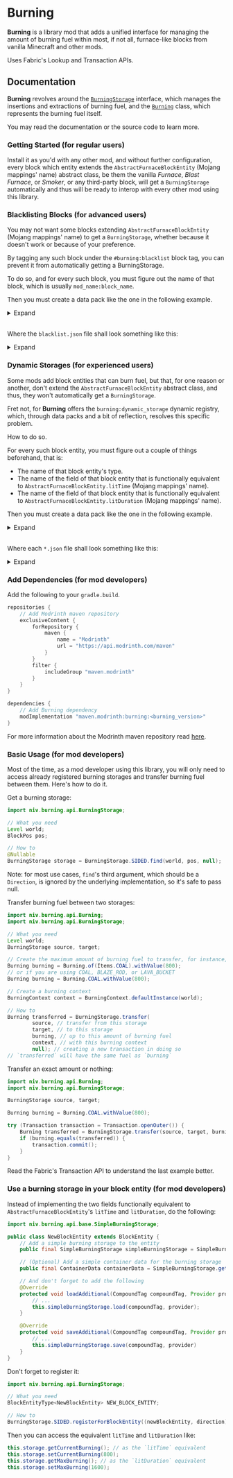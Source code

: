 # Burning

**Burning** is a library mod that adds a unified interface for managing the amount of burning fuel within most, if not all, furnace-like blocks from vanilla Minecraft and other mods.

Uses Fabric's Lookup and Transaction APIs.

## Documentation

**Burning** revolves around the [`BurningStorage`](src/main/java/niv/burning/api/BurningStorage.java) interface, which manages the insertions and extractions of burning fuel, and the [`Burning`](src/main/java/niv/burning/api/Burning.java) class, which represents the burning fuel itself.

You may read the documentation or the source code to learn more.

### Getting Started (for regular users)

Install it as you'd with any other mod, and without further configuration, every block which entity extends the `AbstractFurnaceBlockEntity` (Mojang mappings' name) abstract class, be them the vanilla _Furnace_, _Blast Furnace_, or _Smoker_, or any third-party block, will get a `BurningStorage` automatically and thus will be ready to interop with every other mod using this library.

### Blacklisting Blocks (for advanced users)

You may not want some blocks extending `AbstractFurnaceBlockEntity` (Mojang mappings' name) to get a `BurningStorage`, whether because it doesn't work or because of your preference.

By tagging any such block under the `#burning:blacklist` block tag, you can prevent it from automatically getting a BurningStorage.

To do so, and for every such block, you must figure out the name of that block, which is usually `mod_name:block_name`.

Then you must create a data pack like the one in the following example.

<details>
<summary>Expand</summary>

```tree
<datapack_name>.zip
├── data
│   └── <datapack_name>
│       └── burning
│           └── tags
│               └── blocks (before 1.21) or block (after 1.21)
│                   └── blacklist.json
├── pack.mcmeta
└── pack.png (optional)
```

</details>

</br>

Where the `blacklist.json` file shall look something like this:

<details>
<summary>Expand</summary>

```json
{
    "replace": false,
    "values": [
        "mod_name:block_name_1",
        "mod_name:block_name_2",
        ...
    ]
}
```

</details>

### Dynamic Storages (for experienced users)

Some mods add block entities that can burn fuel, but that, for one reason or another, don't extend the `AbstractFurnaceBlockEntity` abstract class, and thus, they won't automatically get a `BurningStorage`.

Fret not, for **Burning** offers the `burning:dynamic_storage` dynamic registry, which, through data packs and a bit of reflection, resolves this specific problem.

How to do so.

For every such block entity, you must figure out a couple of things beforehand, that is:
* The name of that block entity's type.
* The name of the field of that block entity that is functionally equivalent to `AbstractFurnaceBlockEntity.litTime` (Mojang mappings' name).
* The name of the field of that block entity that is functionally equivalent to `AbstractFurnaceBlockEntity.litDuration` (Mojang mappings' name).

Then you must create a data pack like the one in the following example.

<details>
<summary>Expand</summary>

```tree
<datapack_name>.zip
├── data
│   └── <datapack_name>
│       └── burning
│           └── dynamic_storage
│               └── <block_entity_type_1>.json
│               └── <block_entity_type_2>.json
│               └── ...
├── pack.mcmeta
└── pack.png (optional)
```

</details>

</br>

Where each `*.json` file shall look something like this:

<details>
<summary>Expand</summary>

```json
{
    // The name of that block entity's type
    "type": "example_mod:custom_furnace_entity_type",
    // The name of the field of that block entity that is functionally equivalent to `litTime`
    "lit_time": "burnTime",
    // The name of the field of that block entity that is functionally equivalent to `litDuration`
    "lit_duration": "fuelTime"
}
```

</details>

### Add Dependencies (for mod developers)

Add the following to your `gradle.build`.

```gradle
repositories {
    // Add Modrinth maven repository
    exclusiveContent {
        forRepository {
            maven {
                name = "Modrinth"
                url = "https://api.modrinth.com/maven"
            }
        }
        filter {
            includeGroup "maven.modrinth"
        }
    }
}

dependencies {
    // Add Burning dependency
    modImplementation "maven.modrinth:burning:<burning_version>"
}
```

For more information about the Modrinth maven repository read [here](https://support.modrinth.com/en/articles/8801191-modrinth-maven).

### Basic Usage (for mod developers)

Most of the time, as a mod developer using this library, you will only need to access already registered burning storages and transfer burning fuel between them. Here's how to do it.

Get a burning storage:

```java
import niv.burning.api.BurningStorage;

// What you need
Level world;
BlockPos pos;

// How to
@Nullable
BurningStorage storage = BurningStorage.SIDED.find(world, pos, null);
```

Note: for most use cases, `find`'s third argument, which should be a `Direction`, is ignored by the underlying implementation, so it's safe to pass null.

Transfer burning fuel between two storages:

```java
import niv.burning.api.Burning;
import niv.burning.api.BurningStorage;

// What you need
Level world;
BurningStorage source, target;

// Create the maximum amount of burning fuel to transfer, for instance, half a COAL worth of burning fuel
Burning burning = Burning.of(Items.COAL).withValue(800);
// or if you are using COAL, BLAZE_ROD, or LAVA_BUCKET
Burning burning = Burning.COAL.withValue(800);

// Create a burning context
BurningContext context = BurningContext.defaultInstance(world);

// How to
Burning transferred = BurningStorage.transfer(
        source, // transfer from this storage
        target, // to this storage
        burning, // up to this amount of burning fuel
        context, // with this burning context
        null); // creating a new transaction in doing so
// `transferred` will have the same fuel as `burning`
```

Transfer an exact amount or nothing:

```java
import niv.burning.api.Burning;
import niv.burning.api.BurningStorage;

BurningStorage source, target;

Burning burning = Burning.COAL.withValue(800);

try (Transaction transaction = Transaction.openOuter()) {
    Burning transferred = BurningStorage.transfer(source, target, burning, transaction);
    if (burning.equals(transferred)) {
        transaction.commit();
    }
}
```

Read the Fabric's Transaction API to understand the last example better.

### Use a burning storage in your block entity (for mod developers)

Instead of implementing the two fields functionally equivalent to `AbstractFurnaceBlockEntity`'s `litTime` and `litDuration`, do the following:

```java
import niv.burning.api.base.SimpleBurningStorage;

public class NewBlockEntity extends BlockEntity {
    // Add a simple burning storage to the entity
    public final SimpleBurningStorage simpleBurningStorage = SimpleBurningStorage.getForBlockEntity(this);

    // (Optional) Add a simple container data for the burning storage
    public final ContainerData containerData = SimpleBurningStorage.getDefaultContainerData(this.simpleBurningStorage);

    // And don't forget to add the following
    @Override
    protected void loadAdditional(CompoundTag compoundTag, Provider provider) {
        // ...
        this.simpleBurningStorage.load(compoundTag, provider);
    }

    @Override
    protected void saveAdditional(CompoundTag compoundTag, Provider provider) {
        // ...
        this.simpleBurningStorage.save(compoundTag, provider)
    }
}
```

Don't forget to register it:

```java
import niv.burning.api.BurningStorage;

// What you need
BlockEntityType<NewBlockEntity> NEW_BLOCK_ENTITY;

// How to
BurningStorage.SIDED.registerForBlockEntity((newBlockEntity, direction) -> newBlockEntity.storage, NEW_BLOCK_ENTITY);
```

Then you can access the equivalent `litTime` and `litDuration` like:

```java
this.storage.getCurrentBurning(); // as the `litTime` equivalent
this.storage.setCurrentBurning(800);
this.storage.getMaxBurning(); // as the `litDuration` equivalent
this.storage.setMaxBurning(1600);
```

